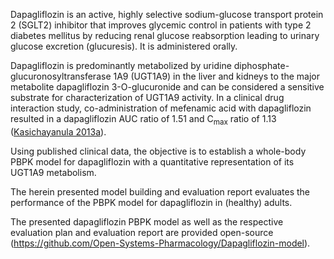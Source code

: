 Dapagliflozin is an active, highly selective sodium-glucose transport protein 2 (SGLT2) inhibitor that improves glycemic control in patients with type 2 diabetes mellitus by reducing renal glucose reabsorption leading to urinary glucose excretion (glucuresis). It is administered orally.

Dapagliflozin is predominantly metabolized by uridine diphosphate-glucuronosyltransferase 1A9 (UGT1A9) in the liver and kidneys to the major metabolite dapagliflozin 3-O-glucuronide and can be considered a sensitive substrate for characterization of UGT1A9 activity. In a clinical drug interaction study, co-administration of mefenamic acid with dapagliflozin resulted in a dapagliflozin AUC ratio of 1.51 and C<sub>max</sub> ratio of 1.13 ([Kasichayanula  2013a](#5-References)).

Using published clinical data, the objective is to establish a whole-body PBPK model for dapagliflozin with a quantitative representation of its UGT1A9 metabolism.

The herein presented model building and evaluation report evaluates the performance of the PBPK model for dapagliflozin in (healthy) adults.

The presented dapagliflozin PBPK model as well as the respective evaluation plan and evaluation report are provided open-source (https://github.com/Open-Systems-Pharmacology/Dapagliflozin-model).

